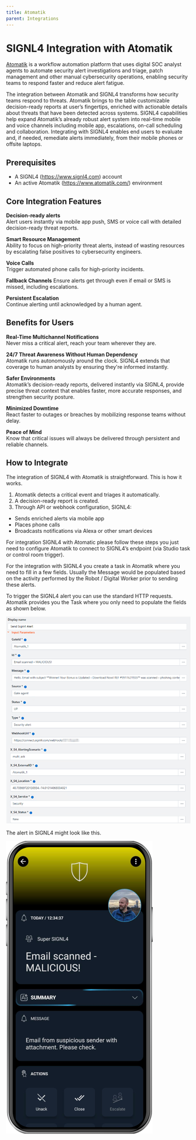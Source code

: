 ```yaml
---
title: Atomatik
parent: Integrations
---
```


# SIGNL4 Integration with Atomatik

[Atomatik](https://www.atomatik.com/) is a workflow automation platform that uses digital SOC analyst agents to automate security alert investigations and triage, patch management and other manual cybersecurity operations, enabling security teams to respond faster and reduce alert fatigue.

The integration between Atomatik and SIGNL4 transforms how security teams respond to threats. Atomatik brings to the table customizable decision-ready reports at user’s fingertips, enriched with actionable details about threats that have been detected across systems. SIGNL4 capabilities help expand Atomatik’s already robust alert system into real-time mobile and voice channels including mobile app, escalations, on-call scheduling and collaboration. Integrating with SIGNL4 enables end users to evaluate and, if needed, remediate alerts immediately, from their mobile phones or offsite laptops.

## Prerequisites
- A SIGNL4 (https://www.signl4.com) account
- An active Atomatik (https://www.atomatik.com/) environment

## Core Integration Features

**Decision-ready alerts**  
Alert users instantly via mobile app push, SMS or voice call with detailed decision-ready threat reports.

**Smart Resource Management**  
Ability to focus on high-priority threat alerts, instead of wasting resources by escalating false positives to cybersecurity engineers.

**Voice Calls**  
Trigger automated phone calls for high-priority incidents.

**Fallback Channels**
Ensure alerts get through even if email or SMS is missed, including escalations.

**Persistent Escalation**  
Continue alerting until acknowledged by a human agent.

## Benefits for Users

**Real-Time Multichannel Notifications**  
Never miss a critical alert, reach your team wherever they are.

**24/7 Threat Awareness Without Human Dependency**  
Atomatik runs autonomously around the clock. SIGNL4 extends that coverage to human analysts by ensuring they're informed instantly.

**Safer Environments**  
Atomatik’s decision-ready reports, delivered instantly via SIGNL4, provide precise threat context that enables faster, more accurate responses, and strengthen security posture.

**Minimized Downtime**  
React faster to outages or breaches by mobilizing response teams without delay.

**Peace of Mind**  
Know that critical issues will always be delivered through persistent and reliable channels.

## How to Integrate

The integration of SIGNL4 with Atomatik is straightforward. This is how it works.

1. Atomatik detects a critical event and triages it automatically.
2. A decision-ready report is created.
3. Through API or webhook configuration, SIGNL4:
  - Sends enriched alerts via mobile app
  - Places phone calls
  - Broadcasts notifications via Alexa or other smart devices

For integration SIGNL4 with Atomatic please follow these steps you just need to configure Atomatik to connect to SIGNL4’s endpoint (via Studio task or control room trigger).

For the integration with SIGNL4 you create a task in Atomatik where you need to fill in a few fields. Usually the Message would be populated based on the activity performed by the Robot / Digital Worker prior to sending these alerts.

To trigger the SIGNL4 alert you can use the standard HTTP requests. Atomatik provides you the Task where you only need to populate the fields as shown below.

![Atomatik SIGNL4](atomatik-signl4.png)

The alert in SIGNL4 might look like this.

![SIGNL4 Alert](signl4-atomatik.png)
